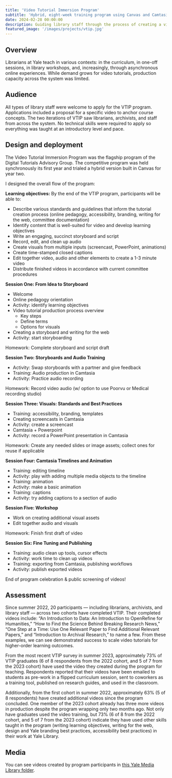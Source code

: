 ```yaml
---
title: 'Video Tutorial Immersion Program'
subtitle: 'Hybrid, eight-week training program using Canvas and Camtasia' 
date: 2024-02-28 00:00:00
description: Guiding library staff through the process of creating a video tutorial. 
featured_image: '/images/projects/vtip.jpg'
---
```


## Overview
Librarians at Yale teach in various contexts: in the curriculum, in one-off sessions, in library workshops, and, increasingly, through asynchronous online experiences. While demand grows for video tutorials, production capacity across the system was limited. 

## Audience
All types of library staff were welcome to apply for the VTIP program. Applications included a proposal for a specific video to anchor course concepts. The two iterations of VTIP saw librarians, archivists, and staff from across the system. No technical skills were required to apply so everything was taught at an introductory level and pace.

## Design and deployment

The Video Tutorial Immersion Program was the flagship program of the Digital Tutorials Advisory Group. The competitive program was held synchronously its first year and trialed a hybrid version built in Canvas for year two. 

I designed the overall flow of the program: 

**Learning objectives:**
By the end of the VTIP program, participants will be able to:
- Describe various standards and guidelines that inform the tutorial creation process (online pedagogy, accessibility, branding, writing for the web, committee documentation)
- Identify content that is well-suited for video and develop learning objectives
- Write an engaging, succinct storyboard and script
- Record, edit, and clean up audio
- Create visuals from multiple inputs (screencast, PowerPoint, animations)
- Create time-stamped closed captions
- Edit together video, audio and other elements to create a 1-3 minute video
- Distribute finished videos in accordance with current committee procedures

**Session One: From Idea to Storyboard**
- Welcome
- Online pedagogy orientation
- Activity: identify learning objectives
- Video tutorial production process overview
    - Key steps
    - Define terms
    - Options for visuals
- Creating a storyboard and writing for the web
- Activity: start storyboarding

Homework: Complete storyboard and script draft

**Session Two: Storyboards and Audio Training**
- Activity: Swap storyboards with a partner and give feedback
- Training: Audio production in Camtasia
- Activity: Practice audio recording

Homework: Record video audio (w/ option to use Poorvu or Medical recording studio)

**Session Three: Visuals: Standards and Best Practices**
- Training: accessibility, branding, templates
- Creating screencasts in Camtasia
- Activity: create a screencast
- Camtasia + Powerpoint
- Activity: record a PowerPoint presentation in Camtasia

Homework: Create any needed slides or image assets; collect ones for reuse if applicable

**Session Four: Camtasia Timelines and Animation**
- Training: editing timeline
- Activity: play with adding multiple media objects to the timeline
- Training: animation
- Activity: make a basic animation
- Training: captions
- Activity: try adding captions to a section of audio

**Session Five: Workshop**
- Work on creating additional visual assets
- Edit together audio and visuals

Homework: Finish first draft of video

**Session Six: Fine Tuning and Publishing**
- Training: audio clean up tools, cursor effects
- Activity: work time to clean up videos
- Training: exporting from Camtasia, publishing workflows
- Activity: publish exported videos

End of program celebration & public screening of videos! 

## Assessment

Since summer 2022, 20 participants — including librarians, archivists, and library staff — across two cohorts have completed VTIP. Their completed videos include: “An Introduction to Data: An Introduction to OpenRefine for Humanities,” “How to Find the Science Behind Breaking Research News,” “One Step at a Time: Use One Relevant Paper to Find Additional Relevant Papers,” and “Introduction to Archival Research,” to name a few. From these examples, we can see demonstrated success to scale video tutorials for higher-order learning outcomes.

From the most recent VTIP survey in summer 2023, approximately 73% of VTIP graduates (6 of 8 respondents from the 2022 cohort, and 5 of 7 from the 2023 cohort) have used the video they created during the program for teaching. Respondents reported that their videos have been emailed to students as pre-work in a flipped curriculum session, sent to coworkers as a training tool, published on research guides, and used in the classroom.

Additionally, from the first cohort in summer 2022, approximately 63% (5 of 8 respondents) have created additional videos since the program concluded. One member of the 2023 cohort already has three more videos in production despite the program wrapping only two months ago. Not only have graduates used the video training, but 73% (6 of 8 from the 2022 cohort, and 5 of 7 from the 2023 cohort) indicate they have used other skills taught in the program (writing learning objectives, writing for the web, design and Yale branding best practices, accessibility best practices) in their work at Yale Library.

## Media

You can see videos created by program participants in [this Yale Media Library folder](https://yale.hosted.panopto.com/Panopto/Pages/Sessions/List.aspx?folderID=1920d2c5-c8f0-46b4-9c95-aefb0115b735).
 
